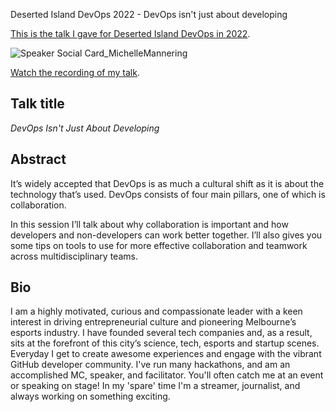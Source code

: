 Deserted Island DevOps 2022 - DevOps isn't just about developing

[This is the talk I gave for Deserted Island DevOps in 2022](https://desertedisland.club/).

![Speaker Social Card_MichelleMannering](https://user-images.githubusercontent.com/36594527/203938684-16d540bb-6d24-4dbb-898e-30737bb7d6ab.png)

[Watch the recording of my talk](https://www.youtube.com/watch?v=KL1yqMp47_A&ab_channel=DesertedIslandTV).

## Talk title

_DevOps Isn't Just About Developing_

## Abstract

It’s widely accepted that DevOps is as much a cultural shift as it is about the technology that’s used. DevOps consists of four main pillars, one of which is collaboration.

In this session I’ll talk about why collaboration is important and how developers and non-developers can work better together. I’ll also gives you some tips on tools to use for more effective collaboration and teamwork across multidisciplinary teams.

## Bio

I am a highly motivated, curious and compassionate leader with a keen interest in driving entrepreneurial culture and pioneering Melbourne’s esports industry. I have founded several tech companies and, as a result, sits at the forefront of this city’s science, tech, esports and startup scenes. Everyday I get to create awesome experiences and engage with the vibrant GitHub developer community. I've run many hackathons, and am an accomplished MC, speaker, and facilitator. You'll often catch me at an event or speaking on stage! In my 'spare' time I'm a streamer, journalist, and always working on something exciting.
